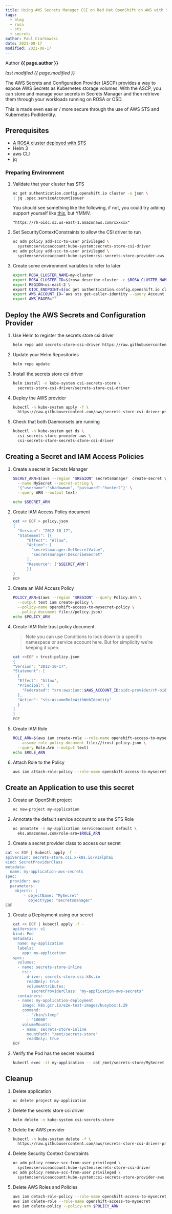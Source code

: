 ```yaml
---
title: Using AWS Secrets Manager CSI on Red Hat OpenShift on AWS with STS
tags:
  - blog
  - rosa
  - sts
  - secrets
author: Paul Czarkowski
date: 2021-08-17
modified: 2021-08-17
---
```


Author **{{ page.author }}**

*last modified {{ page.modified }}*

The AWS Secrets and Configuration Provider (ASCP) provides a way to expose AWS Secrets as Kubernetes storage volumes. With the ASCP, you can store and manage your secrets in Secrets Manager and then retrieve them through your workloads running on ROSA or OSD.

This is made even easier / more secure through the use of AWS STS and Kubernetes PodIdentity.

## Prerequisites

* [A ROSA cluster deployed with STS](/docs/rosa/sts/)
* Helm 3
* aws CLI
* jq

### Preparing Environment

1. Validate that your cluster has STS

    ```bash
    oc get authentication.config.openshift.io cluster -o json \
    | jq .spec.serviceAccountIssuer
    ```

    You should see something like the following, if not, you could try adding support yourself like [this](https://cloud.redhat.com/blog/fine-grained-iam-roles-for-openshift-applications), but YMMV.

    ```
    "https://rh-oidc.s3.us-east-1.amazonaws.com/xxxxxx"
    ```

1. Set SecurityContextConstraints to allow the CSI driver to run

    ```bash
    oc adm policy add-scc-to-user privileged \
      system:serviceaccount:kube-system:secrets-store-csi-driver
    oc adm policy add-scc-to-user privileged \
      system:serviceaccount:kube-system:csi-secrets-store-provider-aws
    ```

1. Create some environment variables to refer to later

    ```bash
    export ROSA_CLUSTER_NAME=my-cluster
    export ROSA_CLUSTER_ID=$(rosa describe cluster -c $ROSA_CLUSTER_NAME --output json | jq -r .id)
    export REGION=us-east-2 \
    export OIDC_ENDPOINT=$(oc get authentication.config.openshift.io cluster -o json | jq .spec.serviceAccountIssuer)
    export AWS_ACCOUNT_ID=`aws sts get-caller-identity --query Account --output text`
    export AWS_PAGER=""
    ```

## Deploy the AWS Secrets and Configuration Provider

1. Use Helm to register the secrets store csi driver

    ```bash
    helm repo add secrets-store-csi-driver https://raw.githubusercontent.com/kubernetes-sigs/secrets-store-csi-driver/master/charts
    ```

1. Update your Helm Repositories

    ```bash
    helm repo update
    ```

1. Install the secrets store csi driver

    ```bash
    helm install -n kube-system csi-secrets-store \
      secrets-store-csi-driver/secrets-store-csi-driver
    ```

1. Deploy the AWS provider

    ```bash
    kubectl -n kube-system apply -f \
      https://raw.githubusercontent.com/aws/secrets-store-csi-driver-provider-aws/main/deployment/aws-provider-installer.yaml
    ```

1. Check that both Daemonsets are running

    ```bash
    kubectl -n kube-system get ds \
      csi-secrets-store-provider-aws \
      csi-secrets-store-secrets-store-csi-driver
    ```

## Creating a Secret and IAM Access Policies

1. Create a secret in Secrets Manager

    ```bash
    SECRET_ARN=$(aws --region "$REGION" secretsmanager  create-secret \
      --name MySecret --secret-string \
      '{"username":"shadowman", "password":"hunter2"}' \
      --query ARN --output text)

    echo $SECRET_ARN
    ```

1. Create IAM Access Policy document

    ```bash
    cat << EOF > policy.json
    {
      "Version": "2012-10-17",
      "Statement": [{
          "Effect": "Allow",
          "Action": [
            "secretsmanager:GetSecretValue",
            "secretsmanager:DescribeSecret"
          ],
          "Resource": ["$SECRET_ARN"]
          }]
    }
    EOF
    ```

1. Create an IAM Access Policy

    ```bash
    POLICY_ARN=$(aws --region "$REGION" --query Policy.Arn \
      --output text iam create-policy \
      --policy-name openshift-access-to-mysecret-policy \
      --policy-document file://policy.json)
    echo $POLICY_ARN
    ```

1. Create IAM Role trust policy document

    > Note you can use Conditions to lock down to a specific namespace or service account here. But for simplicity we're keeping it open.

    ```bash
    cat <<EOF > trust-policy.json
    {
    "Version": "2012-10-17",
    "Statement": [
      {
      "Effect": "Allow",
      "Principal": {
        "Federated": "arn:aws:iam::$AWS_ACCOUNT_ID:oidc-provider/rh-oidc.s3.us-east-1.amazonaws.com/$ROSA_CLUSTER_ID"
      },
      "Action": "sts:AssumeRoleWithWebIdentity"
      }
    ]
    }
    EOF
    ```

1. Create IAM Role

    ```bash
    ROLE_ARN=$(aws iam create-role --role-name openshift-access-to-mysecret \
      --assume-role-policy-document file://trust-policy.json \
      --query Role.Arn --output text)
    echo $ROLE_ARN
    ```

1. Attach Role to the Policy

    ```bash
    aws iam attach-role-policy --role-name openshift-access-to-mysecret --policy-arn $POLICY_ARN
    ```

## Create an Application to use this secret

1. Create an OpenShift project

    ```bash
    oc new-project my-application
    ```

1. Annotate the default service account to use the STS Role

    ```bash
    oc annotate -n my-application serviceaccount default \
      eks.amazonaws.com/role-arn=$ROLE_ARN

1. Create a secret provider class to access our secret

```bash
cat << EOF | kubectl apply -f -
apiVersion: secrets-store.csi.x-k8s.io/v1alpha1
kind: SecretProviderClass
metadata:
  name: my-application-aws-secrets
spec:
  provider: aws
  parameters:
    objects: |
        - objectName: "MySecret"
          objectType: "secretsmanager"
EOF
```

1. Create a Deployment using our secret

    ```bash
    cat << EOF | kubectl apply -f -
    apiVersion: v1
    kind: Pod
    metadata:
      name: my-application
      labels:
        app: my-application
    spec:
      volumes:
      - name: secrets-store-inline
        csi:
          driver: secrets-store.csi.k8s.io
          readOnly: true
          volumeAttributes:
            secretProviderClass: "my-application-aws-secrets"
      containers:
      - name: my-application-deployment
        image: k8s.gcr.io/e2e-test-images/busybox:1.29
        command:
          - "/bin/sleep"
          - "10000"
        volumeMounts:
        - name: secrets-store-inline
          mountPath: "/mnt/secrets-store"
          readOnly: true
    EOF
    ```

1. Verify the Pod has the secret mounted

    ```bash
    kubectl exec -it my-application -- cat /mnt/secrets-store/MySecret
    ```

## Cleanup

1. Delete application

    ```bash
    oc delete project my-application
    ```

1. Delete the secrets store csi driver

    ```bash
    helm delete -n kube-system csi-secrets-store
    ```

1. Delete the AWS provider

    ```bash
    kubectl -n kube-system delete -f \
      https://raw.githubusercontent.com/aws/secrets-store-csi-driver-provider-aws/main/deployment/aws-provider-installer.yaml
    ```

1. Delete Security Context Constraints

    ```bash
    oc adm policy remove-scc-from-user privileged \
      system:serviceaccount:kube-system:secrets-store-csi-driver
    oc adm policy remove-scc-from-user privileged \
      system:serviceaccount:kube-system:csi-secrets-store-provider-aws
    ```

1. Delete AWS Roles and Policies

    ```bash
    aws iam detach-role-policy --role-name openshift-access-to-mysecret --policy-arn $POLICY_ARN
    aws iam delete-role --role-name openshift-access-to-mysecret
    aws iam delete-policy --policy-arn $POLICY_ARN
    ```